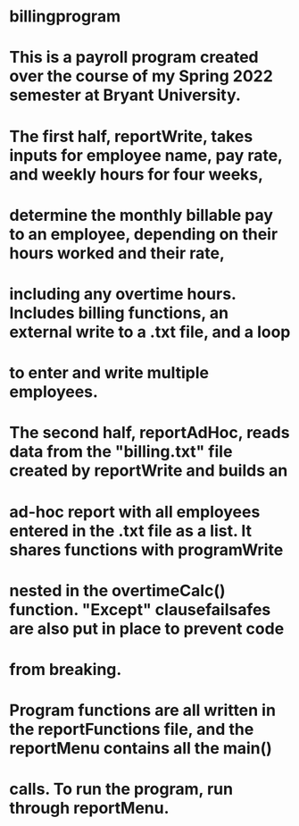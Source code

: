 # billingprogram

# This is a payroll program created over the course of my Spring 2022 semester at Bryant University.
# The first half, reportWrite, takes inputs for employee name, pay rate, and weekly hours for four weeks,
# determine the monthly billable pay to an employee, depending on their hours worked and their rate, 
# including any overtime hours. Includes billing functions, an external write to a .txt file, and a loop
# to enter and write multiple employees.

# The second half, reportAdHoc, reads data from the "billing.txt" file created by reportWrite and builds an
# ad-hoc report with all employees entered in the .txt file as a list. It shares functions with programWrite
# nested in the overtimeCalc() function. "Except" clausefailsafes are also put in place to prevent code 
# from breaking. 

# Program functions are all written in the reportFunctions file, and the reportMenu contains all the main()
# calls. To run the program, run through reportMenu.
